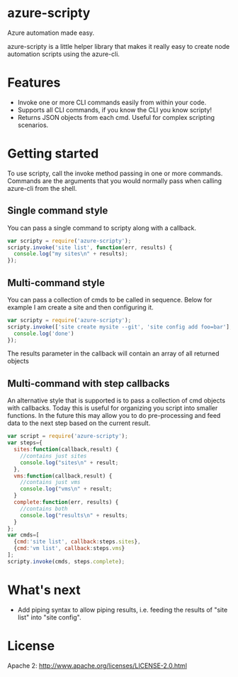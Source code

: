 azure-scripty
===============

Azure automation made easy. 

azure-scripty is a little helper library that makes it really easy to create node automation scripts using the azure-cli.

# Features
* Invoke one or more CLI commands easily from within your code.
* Supports all CLI commands, if you know the CLI you know scripty!
* Returns JSON objects from each cmd. Useful for complex scripting scenarios.

# Getting started

To use scripty, call the invoke method passing in one or more commands. Commands are the arguments that you would normally pass when calling azure-cli from the shell.

## Single command style

You can pass a single command to scripty along with a callback.

```javascript
var scripty = require('azure-scripty');
scripty.invoke('site list', function(err, results) {
  console.log("my sites\n" + results);
});
````

## Multi-command style

You can pass a collection of cmds to be called in sequence. Below for example I am create a site and then configuring it.

```javascript
var scripty = require('azure-scripty');
scripty.invoke(['site create mysite --git', 'site config add foo=bar'], function(err, results){
  console.log('done')
});
````

The results parameter in the callback will contain an array of all returned objects

## Multi-command with step callbacks

An alternative style that is supported is to pass a collection of cmd objects with callbacks. Today this is useful for organizing you script into smaller functions. In the future this may allow you to do pre-processing and feed data to the next step based on the current result.

````javascript
var script = require('azure-scripty');
var steps={
  sites:function(callback,result) {
    //contains just sites
    console.log("sites\n" + result;
  },
  vms:function(callback,result) {
    //contains just vms
    console.log("vms\n" + result;
  }
  complete:function(err, results) {
    //contains both
    console.log("results\n" + results;
  }
};
var cmds=[
  {cmd:'site list', callback:steps.sites},
  {cmd:'vm list', callback:steps.vms}
];
scripty.invoke(cmds, steps.complete);
````

# What's next
* Add piping syntax to allow piping results, i.e. feeding the results of "site list" into "site config".

# License

Apache 2: http://www.apache.org/licenses/LICENSE-2.0.html

